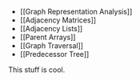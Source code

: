- [[Graph Representation Analysis]]
- [[Adjacency Matrices]]
- [[Adjacency Lists]]
- [[Parent Arrays]]
- [[Graph Traversal]]
- [[Predecessor Tree]]

This stuff is cool.